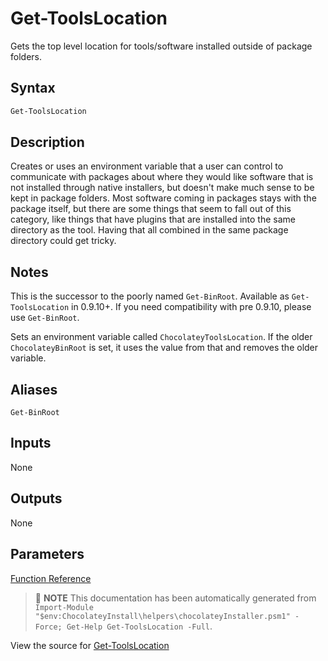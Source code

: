 ﻿---
Order: 100
xref: get-toolslocation
Title: Get-ToolsLocation
Description: Information on Get-ToolsLocation function
RedirectFrom:
  - docs/helpers-get-tools-location
  - docs/helpersgettoolslocation
---

# Get-ToolsLocation

<!-- This documentation is automatically generated from https://github.com/chocolatey/choco/blob/stable/src/chocolatey.resources/helpers/functions/Get-ToolsLocation.ps1 using https://github.com/chocolatey/choco/blob/stable/GenerateDocs.ps1. Contributions are welcome at the original location(s). -->

Gets the top level location for tools/software installed outside of
package folders.

## Syntax

~~~powershell
Get-ToolsLocation
~~~

## Description

Creates or uses an environment variable that a user can control to
communicate with packages about where they would like software that is
not installed through native installers, but doesn't make much sense
to be kept in package folders. Most software coming in packages stays
with the package itself, but there are some things that seem to fall
out of this category, like things that have plugins that are installed
into the same directory as the tool. Having that all combined in the
same package directory could get tricky.

## Notes

This is the successor to the poorly named `Get-BinRoot`. Available as
`Get-ToolsLocation` in 0.9.10+. If you need compatibility with pre
0.9.10, please use `Get-BinRoot`.

Sets an environment variable called `ChocolateyToolsLocation`. If the
older `ChocolateyBinRoot` is set, it uses the value from that and
removes the older variable.

## Aliases

`Get-BinRoot`


## Inputs

None

## Outputs

None

## Parameters




[Function Reference](xref:powershell-reference)

> :memo: **NOTE** This documentation has been automatically generated from `Import-Module "$env:ChocolateyInstall\helpers\chocolateyInstaller.psm1" -Force; Get-Help Get-ToolsLocation -Full`.

View the source for [Get-ToolsLocation](https://github.com/chocolatey/choco/blob/stable/src/chocolatey.resources/helpers/functions/Get-ToolsLocation.ps1)
